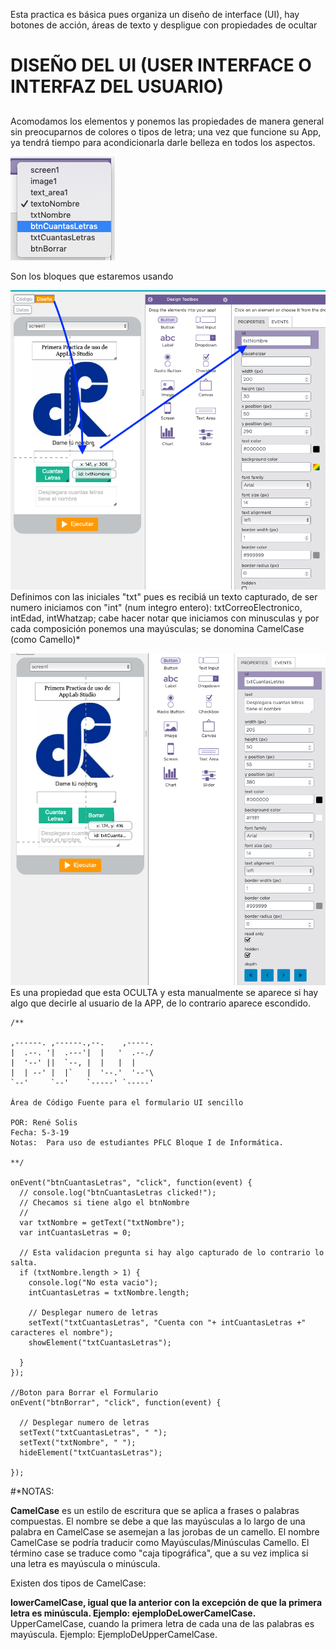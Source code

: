 Esta practica es básica pues organiza un diseño de interface (UI), hay botones de acción, áreas de texto y despligue con propiedades de ocultar


# DISEÑO DEL UI (USER INTERFACE O INTERFAZ DEL USUARIO)
## 

Acomodamos los elementos y ponemos las propiedades de manera general sin preocuparnos de colores o tipos de letra; una vez que funcione su App, ya tendrá tiempo para acondicionarla darle belleza en todos los aspectos.


![](Recursos.png)

Son los bloques que estaremos usando

![](practica1-parte1.png)
Definimos con las iniciales "txt" pues es recibiá un texto capturado, de ser  numero iniciamos con "int" (num integro entero):
txtCorreoElectronico, intEdad, intWhatzap; cabe hacer notar que iniciamos con minusculas y por cada composición ponemos una mayúsculas; se donomina CamelCase (como Camello)*



![](practica1-parte4.png)
Es una propiedad que esta OCULTA y esta manualmente se aparece si hay algo que decirle al usuario de la APP, de lo contrario aparece escondido.

```
/**
                                 
,------. ,------.,--.    ,-----. 
|  .--. '|  .---'|  |   '  .--./ 
|  '--' ||  `--, |  |   |  |     
|  | --' |  |`   |  '--.'  '--'\ 
`--'     `--'    `-----' `-----'

Área de Código Fuente para el formulario UI sencillo

POR: René Solis
Fecha: 5-3-19
Notas:  Para uso de estudiantes PFLC Bloque I de Informática.

**/

onEvent("btnCuantasLetras", "click", function(event) {
  // console.log("btnCuantasLetras clicked!");
  // Checamos si tiene algo el btnNombre
  //
  var txtNombre = getText("txtNombre");
  var intCuantasLetras = 0;
  
  // Esta validacion pregunta si hay algo capturado de lo contrario lo salta.
  if (txtNombre.length > 1) {
    console.log("No esta vacio");
    intCuantasLetras = txtNombre.length;
    
    // Desplegar numero de letras
    setText("txtCuantasLetras", "Cuenta con "+ intCuantasLetras +" caracteres el nombre");
    showElement("txtCuantasLetras");
    
  } 
});

//Boton para Borrar el Formulario
onEvent("btnBorrar", "click", function(event) {

  // Desplegar numero de letras
  setText("txtCuantasLetras", " ");
  setText("txtNombre", " ");
  hideElement("txtCuantasLetras");
     
});
```

#*NOTAS:

**CamelCase** es un estilo de escritura que se aplica a frases o palabras compuestas. El nombre se debe a que las mayúsculas a lo largo de una palabra en CamelCase se asemejan a las jorobas de un camello. El nombre CamelCase se podría traducir como Mayúsculas/Minúsculas Camello. El término case se traduce como "caja tipográfica", que a su vez implica si una letra es mayúscula o minúscula.

Existen dos tipos de CamelCase:

**lowerCamelCase, igual que la anterior con la excepción de que la primera letra es minúscula. Ejemplo: ejemploDeLowerCamelCase.**
UpperCamelCase, cuando la primera letra de cada una de las palabras es mayúscula. Ejemplo: EjemploDeUpperCamelCase.
